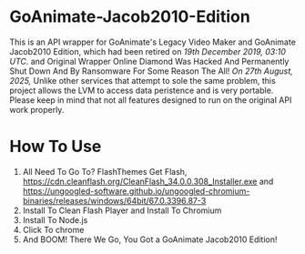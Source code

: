 # GoAnimate-Jacob2010-Edition
This is an API wrapper for GoAnimate's Legacy Video Maker and GoAnimate Jacob2010 Edition, which had been retired on *19th December 2019, 03:10 UTC*.	and Original Wrapper Online Diamond Was Hacked And Permanently Shut Down And By Ransomware For Some Reason The All! *On 27th August, 2025,* Unlike other services that attempt to sole the same problem, this project allows the LVM to access data peristence and is very portable.  Please keep in mind that not all features designed to run on the original API work properly.


# How To Use

1. All Need To Go To? FlashThemes Get Flash, https://cdn.cleanflash.org/CleanFlash_34.0.0.308_Installer.exe and https://ungoogled-software.github.io/ungoogled-chromium-binaries/releases/windows/64bit/67.0.3396.87-3
2. Install To Clean Flash Player and Install To Chromium
3. Install To Node.js
4. Click To chrome
5. And BOOM! There We Go, You Got a GoAnimate Jacob2010 Edition!

